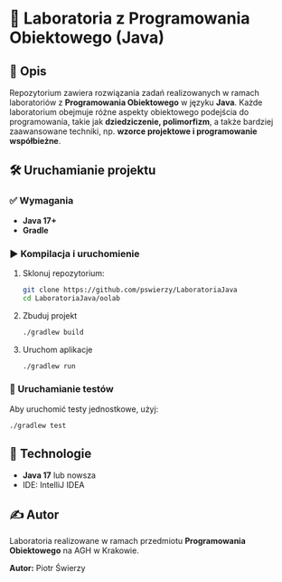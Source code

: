 # 📘 Laboratoria z Programowania Obiektowego (Java)

## 🎯 Opis

Repozytorium zawiera rozwiązania zadań realizowanych w ramach laboratoriów z **Programowania Obiektowego** w języku **Java**. Każde laboratorium obejmuje różne aspekty obiektowego podejścia do programowania, takie jak **dziedziczenie, polimorfizm**, a także bardziej zaawansowane techniki, np. **wzorce projektowe i programowanie współbieżne**.

## 🛠️ Uruchamianie projektu

### ✅ Wymagania

- **Java 17+**
- **Gradle**

### ▶️ Kompilacja i uruchomienie

1. Sklonuj repozytorium:
   ```bash
   git clone https://github.com/pswierzy/LaboratoriaJava
   cd LaboratoriaJava/oolab
   ```
2. Zbuduj projekt
   ```bash
   ./gradlew build
   ```
3. Uruchom aplikacje
   ```bash
   ./gradlew run
   ```

### 🧪 Uruchamianie testów

Aby uruchomić testy jednostkowe, użyj:

```bash
./gradlew test
```

## 📌 Technologie

- **Java 17** lub nowsza
- IDE: IntelliJ IDEA

## ✍️ Autor

Laboratoria realizowane w ramach przedmiotu **Programowania Obiektowego** na AGH w Krakowie.

**Autor:** Piotr Świerzy
